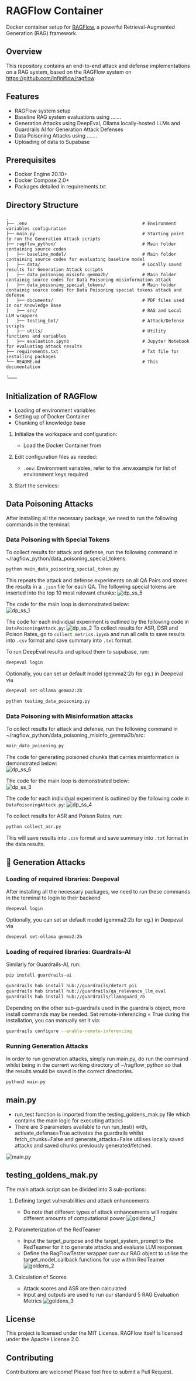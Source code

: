 # RAGFlow Container

Docker container setup for [RAGFlow](https://github.com/infiniflow/ragflow), a powerful Retrieval-Augmented Generation (RAG) framework.

## Overview

This repository contains an end-to-end attack and defense implementations on a RAG system, based on the RAGFlow system on https://github.com/infiniflow/ragflow. 

## Features

- RAGFlow system setup 
- Baseline RAG system evaluations using .......
- Generation Attacks using DeepEval, Ollama locally-hosted LLMs and Guardrails AI for Generation Attack Defenses
- Data Poisoning Attacks using .......
- Uploading of data to Supabase

## Prerequisites

- Docker Engine 20.10+
- Docker Compose 2.0+
- Packages detailed in requirements.txt


## Directory Structure

```
.
├── .env                                            # Environment variables configuration
├── main.py                                         # Starting point to run the Generation Attack scripts
├── ragflow_python/                                 # Main folder containing source codes
│   ├── baseline_model/                             # Main folder containing source codes for evaluating baseline model
│   ├── data/                                       # Locally saved results for Generation Attack scripts
│   ├── data_poisoning_misinfo_gemma2b/             # Main folder containig source codes for Data Poisoning misinformation attack
|   ├── data_poisoning_special_tokens/              # Main folder containig source codes for Data Poisoning special tokens attack and defense
|   ├── documents/                                  # PDF files used in our Knowledge Base
|   ├── src/                                        # RAG and Local LLM wrappers
|   ├── testing_bot/                                # Attack/Defense scripts
|   ├── utils/                                      # Utility functions and variables
|   ├── evaluation.ipynb                            # Jupyter Notebook for evaluating attack results
├── requirements.txt                                # Txt file for installing packages
└── README.md                                       # This documentation
```

└──

## Initialization of RAGFlow 
- Loading of environment variables
- Setting up of Docker Container
- Chunking of knowledge base

1. Initialize the workspace and configuration:
   - Load the Docker Container from 


2. Edit configuration files as needed:
   - `.env`: Environment variables, refer to the .env.example for list of environment keys required


3. Start the services:



## Data Poisoning Attacks
After installing all the necessary package, we need to run the following commands in the terminal:  

### Data Poisoning with Special Tokens
To collect results for attack and defense, run the following command in ~/ragflow_python/data_poisoning_special_tokens:  
```bash
python main_data_poisoning_special_token.py
```
This repeats the attack and defense experiments on all QA Pairs and stores the results in a `.json` file for each QA. The following special tokens are inserted into the top 10 most relevant chunks:
![dp_ss_5](ragflow_python/documents/dp_ss_5.png)

The code for the main loop is demonstrated below:  
![dp_ss_1](ragflow_python/documents/dp_ss_1.png)

The code for each individual experiment is outlined by the following code in `DataPoisoningAttack.py`:
![dp_ss_2](ragflow_python/documents/dp_ss_2.png)
To collect results for ASR, DSR and Poison Rates, go to `collect_metrics.ipynb` and run all cells to save results into `.csv` format and save summary into `.txt` format.

To run DeepEval results and upload them to supabase, run:
```bash
deepeval login
```
Optionally, you can set ur default model (gemma2:2b for eg.) in Deepeval via
```bash
deepeval set-ollama gemma2:2b
```
```bash
python testing_data_poisoning.py
```


### Data Poisoning with Misinformation attacks
To collect results for attack and defense, run the following command in ~/ragflow_python/data_poisoning_misinfo_gemma2b/src:  
```bash
main_data_poisoning.py
```
The code for generating poisoned chunks that carries misinformation is demonstrated below:  
![dp_ss_6](ragflow_python/documents/dp_ss_6.png)

The code for the main loop is demonstrated below:  
![dp_ss_3](ragflow_python/documents/dp_ss_3.png)

The code for each individual experiment is outlined by the following code in `DataPoisoningAttack.py`:
![dp_ss_4](ragflow_python/documents/dp_ss_4.png)

To collect results for ASR and Poison Rates, run:
```bash
python collect_asr.py
```
This will save results into `.csv` format and save summary into `.txt` format in the data results.

## 🚀 Generation Attacks 

### Loading of required libraries: Deepeval
After installing all the necessary packages, we need to run these commands in the terminal to login to their backend 
```bash
deepeval login
```

Optionally, you can set ur default model (gemma2:2b for eg.) in Deepeval via
```bash
deepeval set-ollama gemma2:2b
```

### Loading of required libraries: Guardrails-AI
Similarly for Guardrails-AI, run: 
```bash
pip install guardrails-ai

guardrails hub install hub://guardrails/detect_pii
guardrails hub install hub://guardrails/qa_relevance_llm_eval
guardrails hub install hub://guardrails/llamaguard_7b
```

Depending on the other sub-guardrails used in the guardrails object, more install commands may be needed. Set remote-inferencing = True during the installation, you can manually set it via: 

```bash
guardrails configure --enable-remote-inferencing
```

### Running Generation Attacks
In order to run generation attacks, simply run main.py, do run the command whilst being in the current working directory of ~/ragflow_python so that the results would be saved in the correct directories.

```bash
python3 main.py
```

## main.py
- run_test function is imported from the testing_goldens_mak.py file which contains the main logic for executing attacks
- There are 3 parameters available to run run_test() with, activate_defense=True activates the guardrails whilst fetch_chunks=False and generate_attacks=False utilises locally saved attacks and saved chunks previously generated/fetched. 

![main.py](ragflow_python/documents/main_py.png)

## testing_goldens_mak.py
The main attack script can be divided into 3 sub-portions:

1. Defining target vulnerabilities and attack enhancements 
   - Do note that different types of attack enhancements will require different amounts of computational power
   ![goldens_1](ragflow_python/documents/goldens_1.png)

2. Parameterization of the RedTeamer
   - Input the target_purpose and the target_system_prompt to the RedTeamer for it to generate attacks and evaluate LLM responses
   - Define the RagFlowTester wrapper over our RAG object to utilise the target_model_callback functions for use within RedTeamer
   ![goldens_2](ragflow_python/documents/goldens_2.png)

3. Calculation of Scores
   - Attack scores and ASR are then calculated
   - Input and outputs are used to run our standard 5 RAG Evaluation Metrics
   ![goldens_3](ragflow_python/documents/goldens_3.png)



## License

This project is licensed under the MIT License. RAGFlow itself is licensed under the Apache License 2.0.

## Contributing

Contributions are welcome! Please feel free to submit a Pull Request.
